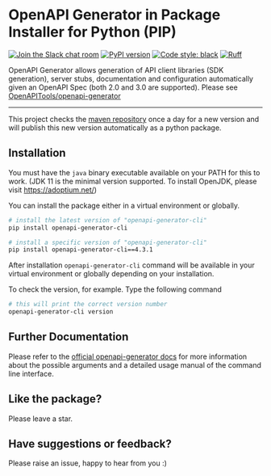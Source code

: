 # OpenAPI Generator in Package Installer for Python (PIP)

[![Join the Slack chat room](
  <https://img.shields.io/badge/Slack-Join%20the%20chat%20room-orange>
)](
  <https://join.slack.com/t/openapi-generator/shared_invite/zt-12jxxd7p2-XUeQM~4pzsU9x~eGLQqX2g>
) [![PyPI version](
  <https://badge.fury.io/py/openapi-generator-cli.svg>
)](
  <https://badge.fury.io/py/openapi-generator-cli>
) [![Code style: black](
  <https://img.shields.io/badge/code%20style-black-000000.svg>
)](
  <https://github.com/psf/black>
) [![Ruff](
  <https://img.shields.io/endpoint?url=https://raw.githubusercontent.com/astral-sh/ruff/main/assets/badge/v2.json>
)](
  <https://github.com/astral-sh/ruff>
)

OpenAPI Generator allows generation of API client libraries (SDK generation), server stubs, documentation and configuration automatically given an OpenAPI Spec (both 2.0 and 3.0 are supported). Please see [OpenAPITools/openapi-generator]

---

This project checks the [maven repository] once a day for a new version and will publish this new version automatically as a python package.

## Installation

You must have the `java` binary executable available on your PATH for this to work. (JDK 11 is the minimal version supported. To install OpenJDK, please visit <https://adoptium.net/>)

You can install the package either in a virtual environment or globally.

```sh
# install the latest version of "openapi-generator-cli"
pip install openapi-generator-cli

# install a specific version of "openapi-generator-cli"
pip install openapi-generator-cli==4.3.1
```

After installation `openapi-generator-cli` command will be available in your virtual environment or globally depending on your installation.

To check the version, for example. Type the following command

```sh
# this will print the correct version number
openapi-generator-cli version
```

## Further Documentation

Please refer to the [official openapi-generator docs] for more information about the possible arguments and a detailed usage manual of the command line interface.

## Like the package?

Please leave a star.

## Have suggestions or feedback?

Please raise an issue, happy to hear from you :)

[OpenAPITools/openapi-generator]: <https://github.com/OpenAPITools/openapi-generator>
[maven repository]: <https://mvnrepository.com/artifact/org.openapitools/openapi-generator-cli>
[official openapi-generator docs]: <https://github.com/OpenAPITools/openapi-generator#3---usage>
